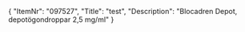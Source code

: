 {
  "ItemNr": "097527",
  "Title": "test",
  "Description": "Blocadren Depot, depotögondroppar 2,5 mg/ml"
}